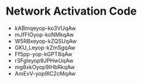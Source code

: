 # Network Activation Code
* kABmqeyop-ko3VUqAw
* mJfFIOyop-koNMkqAw
* W5RBxeyop-kZQSUqAw
* GKU_Leyop-kZmSgqAw
* Ff5pp-yop-kGPT8qAw
* r3FgIeyop9JPHwUqAw
* mg8xkOyop9IHbRkqAw
* AmEvV-yop9IC2cMqAw